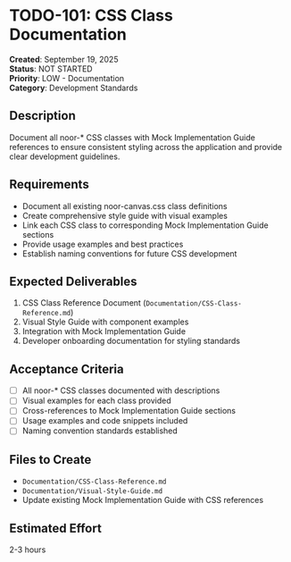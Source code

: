 # TODO-101: CSS Class Documentation

**Created**: September 19, 2025  
**Status**: NOT STARTED  
**Priority**: LOW - Documentation  
**Category**: Development Standards  

## Description
Document all noor-* CSS classes with Mock Implementation Guide references to ensure consistent styling across the application and provide clear development guidelines.

## Requirements
- Document all existing noor-canvas.css class definitions
- Create comprehensive style guide with visual examples
- Link each CSS class to corresponding Mock Implementation Guide sections
- Provide usage examples and best practices
- Establish naming conventions for future CSS development

## Expected Deliverables
1. CSS Class Reference Document (`Documentation/CSS-Class-Reference.md`)
2. Visual Style Guide with component examples
3. Integration with Mock Implementation Guide
4. Developer onboarding documentation for styling standards

## Acceptance Criteria
- [ ] All noor-* CSS classes documented with descriptions
- [ ] Visual examples for each class provided
- [ ] Cross-references to Mock Implementation Guide sections
- [ ] Usage examples and code snippets included
- [ ] Naming convention standards established

## Files to Create
- `Documentation/CSS-Class-Reference.md`
- `Documentation/Visual-Style-Guide.md`
- Update existing Mock Implementation Guide with CSS references

## Estimated Effort
2-3 hours